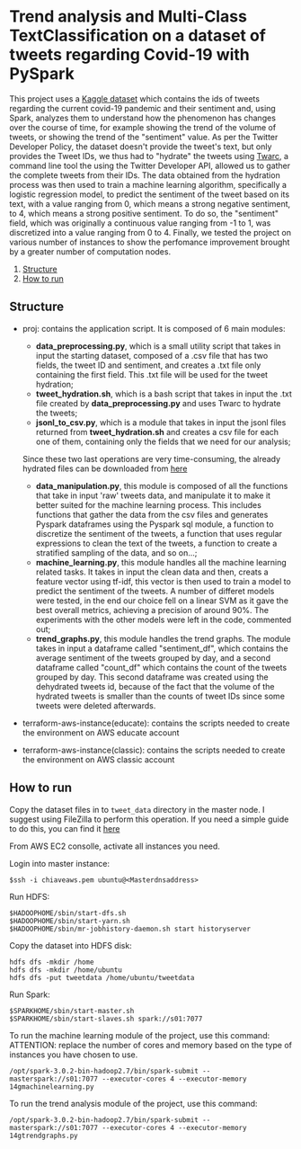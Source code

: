 # Trend analysis and Multi-Class TextClassification on a dataset of tweets regarding Covid-19 with PySpark
This project uses a [Kaggle dataset](https://www.kaggle.com/varisha25/ieee-covid19-tweets-dataset) which contains the ids of tweets regarding the current covid-19 pandemic and their sentiment and, using Spark, analyzes them to understand how the phenomenon has changes over the course of time, for example showing the trend of the volume of tweets, or showing the trend of the "sentiment" value.
As per the Twitter Developer Policy, the dataset doesn't provide the tweet's text, but only provides the Tweet IDs, we thus had to "hydrate" the tweets using [Twarc](https://github.com/DocNow/twarc), a command line tool the using the Twitter Developer API, allowed us to gather the complete tweets from their IDs.
The data obtained from the hydration process was then used to train a machine learning algorithm, specifically a logistic regression model, to predict the sentiment of the tweet based on its text, with a value ranging from 0, which means a strong negative sentiment, to 4, which means a strong positive sentiment. To do so, the "sentiment" field, which was originally a continuous value ranging from -1 to 1, was discretized into a value ranging from 0 to 4.
Finally, we tested the project on various number of instances to show the perfomance improvement brought by a greater number of computation nodes.

1. [Structure](#Structure)
2. [How to run](#How-to-run)

## Structure
* proj: contains the application script. It is composed of 6 main modules:
    * **data_preprocessing.py**, which is a small utility script that takes in input the starting dataset, composed of a .csv file that has two fields, the tweet ID and sentiment, and creates a .txt file only containing the first field. This .txt file will be used for the tweet hydration;
    * **tweet_hydration.sh**, which is a bash script that takes in input the .txt file created by **data_preprocessing.py** and uses Twarc to hydrate the tweets;
    * **jsonl_to_csv.py**, which is a module that takes in input the jsonl files returned from **tweet_hydration.sh** and creates a csv file for each one of them, containing only the fields that we need for our analysis;

   Since these two last operations are very time-consuming, the already hydrated files can be downloaded from [here](https://drive.google.com/file/d/1pM_Us5wodfXn0FEUMXOf15G3k1dUR7Bo/view?usp=sharing)
    * **data_manipulation.py**, this module is composed of all the functions that take in input 'raw' tweets data, and manipulate it to make it better suited for the machine learning process. This includes functions that gather the data from the csv files and generates Pyspark dataframes using the Pyspark sql module, a function to discretize the sentiment of the tweets, a function that uses regular expressions to clean the text of the tweets, a function to create a stratified sampling of the data, and so on...;
    * **machine_learning.py**, this module handles all the machine learning related tasks. It takes in input the clean data and then, creats a feature vector using tf-idf, this vector is then used to train a model to predict the sentiment of the tweets. A number of differet models were tested, in the end our choice fell on a linear SVM as it gave the best overall metrics, achieving a precision of around 90%. The experiments with the other models were left in the code, commented out;
    * **trend_graphs.py**, this module handles the trend graphs. The module takes in input a dataframe called "sentiment_df", which contains the average sentiment of the tweets grouped by day, and a second dataframe called "count_df" which contains the count of the tweets grouped by day. This second dataframe was created using the dehydrated tweets id, because of the fact that the volume of the hydrated tweets is smaller than the counts of tweet IDs since some tweets were deleted afterwards.

* terraform-aws-instance(educate): contains the scripts needed to create the environment on AWS educate account

* terraform-aws-instance(classic): contains the scripts needed to create the environment on AWS classic account

## How to run
Copy the dataset files in to ```tweet_data``` directory in the master node.
I suggest using FileZilla to perform this operation.
If you need a simple guide to do this, you can find it [here](https://angus.readthedocs.io/en/2014/amazon/transfer-files-between-instance.html)

From AWS EC2 consolle, activate all instances you need.

Login into master instance:
```
$ssh -i chiaveaws.pem ubuntu@<Masterdnsaddress>
```

Run HDFS:
```
$HADOOPHOME/sbin/start-dfs.sh
$HADOOPHOME/sbin/start-yarn.sh
$HADOOPHOME/sbin/mr-jobhistory-daemon.sh start historyserver
```

Copy the dataset into HDFS disk:
```
hdfs dfs -mkdir /home
hdfs dfs -mkdir /home/ubuntu
hdfs dfs -put tweetdata /home/ubuntu/tweetdata
```

Run Spark:
```
$SPARKHOME/sbin/start-master.sh
$SPARKHOME/sbin/start-slaves.sh spark://s01:7077
```


To run the machine learning module of the project, use this command:
ATTENTION: replace the number of cores and memory based on the type of instances you have chosen to use.

```
/opt/spark-3.0.2-bin-hadoop2.7/bin/spark-submit --masterspark://s01:7077 --executor-cores 4 --executor-memory 14gmachinelearning.py
```
To run the trend analysis module of the project, use this command:
```
/opt/spark-3.0.2-bin-hadoop2.7/bin/spark-submit --masterspark://s01:7077 --executor-cores 4 --executor-memory 14gtrendgraphs.py
```
